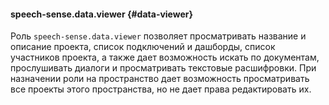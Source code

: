 #### speech-sense.data.viewer {#data-viewer}

Роль `speech-sense.data.viewer` позволяет просматривать название и описание проекта, список подключений и дашборды, список участников проекта, а также дает возможность искать по документам, прослушивать диалоги и просматривать текстовые расшифровки. При назначении роли на пространство дает возможность просматривать все проекты этого пространства, но не дает права редактировать их.